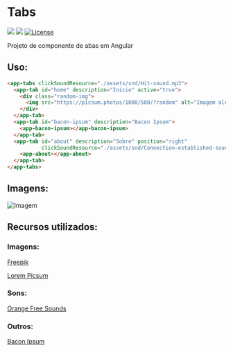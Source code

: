 # Tabs

[<img src="https://api.travis-ci.org/caiocampos/tabs.svg?branch=master">](https://travis-ci.org/caiocampos/tabs)
![](https://img.shields.io/david/caiocampos/tabs.svg)
[![License](https://img.shields.io/github/license/caiocampos/tabs.svg)](LICENSE)


Projeto de componente de abas em Angular

## Uso:

```html
<app-tabs clickSoundResource="./assets/snd/Hit-sound.mp3">
  <app-tab id="home" description="Início" active="true">
    <div class="random-img">
      <img src="https://picsum.photos/1000/500/?random" alt="Imagem aleatória">
    </div>
  </app-tab>
  <app-tab id="bacon-ipsum" description="Bacon Ipsum">
    <app-bacon-ipsum></app-bacon-ipsum>
  </app-tab>
  <app-tab id="about" description="Sobre" position="right" 
           clickSoundResource="./assets/snd/Connection-established-sound-effect.mp3">
    <app-about></app-about>
  </app-tab>
</app-tabs>
```

## Imagens:

![Imagem](https://i.ibb.co/QpmP17Q/1.jpg)

## Recursos utilizados:

### Imagens:

[Freepik](http://www.freepik.com/)

[Lorem Picsum](https://picsum.photos/)

### Sons:

[Orange Free Sounds](http://www.orangefreesounds.com/)

### Outros:

[Bacon Ipsum](https://baconipsum.com/)
